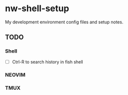# nw-shell-setup
My development environment config files and setup notes.

## TODO
### Shell
- [ ] Ctrl-R to search history in fish shell

### NEOVIM

### TMUX
